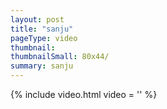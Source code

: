 ```yaml
---
layout: post
title: "sanju"
pageType: video
thumbnail: 
thumbnailSmall: 80x44/
summary: sanju
---
```


{% include video.html video = '' %} 
